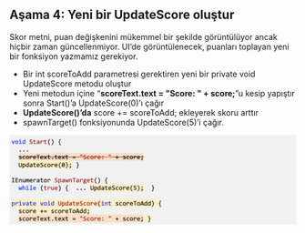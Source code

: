 ## Aşama 4: Yeni bir UpdateScore oluştur
Skor metni, puan değişkenini mükemmel bir şekilde görüntülüyor ancak hiçbir zaman güncellenmiyor. UI’de görüntülenecek, puanları toplayan yeni bir fonksiyon yazmamız gerekiyor.

- Bir int scoreToAdd parametresi gerektiren yeni bir private void UpdateScore metodu oluştur
- Yeni metodun içine “**scoreText.text = "Score: " + score;**”u kesip yapıştır sonra Start()’a UpdateScore(0)’ı çağır
- **UpdateScore()’da** score += scoreToAdd; ekleyerek skoru arttır 
- spawnTarget() fonksiyonunda UpdateScore(5)’i çağır.

![figures](https://raw.githubusercontent.com/Kodluyoruz/taskforce/main/unity-junior-programmer/create-new-updateScore-method/figures/CWC_B.3.3_image2.png)
